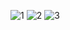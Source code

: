 ![1](https://user-images.githubusercontent.com/88346237/226341952-2edfbf5e-5e7d-4f55-9224-78aaa4744c0b.png)
![2](https://user-images.githubusercontent.com/88346237/226341969-b7554ab7-7aa4-4ef1-a4d9-5249e579dcd6.png)
![3](https://user-images.githubusercontent.com/88346237/226341982-051b6527-8955-49bd-881d-0948bada2157.png)
